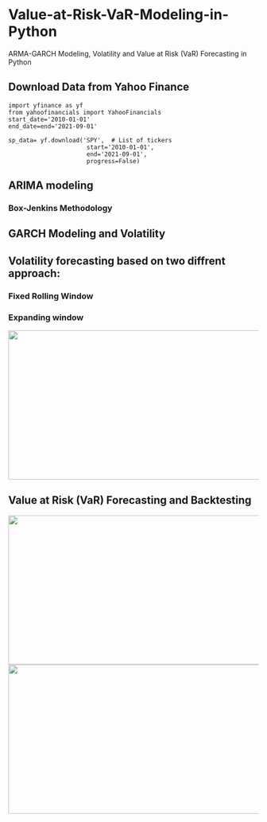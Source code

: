 # Value-at-Risk-VaR-Modeling-in-Python
ARMA-GARCH Modeling, Volatility and Value at Risk (VaR) Forecasting in Python
## Download Data from Yahoo Finance
```
import yfinance as yf
from yahoofinancials import YahooFinancials
start_date='2010-01-01'
end_date=end='2021-09-01'

sp_data= yf.download('SPY',  # List of tickers
                      start='2010-01-01', 
                      end='2021-09-01', 
                      progress=False)
```
## ARIMA modeling

### Box-Jenkins Methodology

## GARCH Modeling and Volatility 



## Volatility forecasting based on two diffrent approach:

### Fixed Rolling Window
### Expanding window
<img src="https://user-images.githubusercontent.com/77374087/135907498-6f83b1f4-1445-4e0c-886d-e1b933d0a2dd.PNG" width="600" height="300">


## Value at Risk (VaR) Forecasting and Backtesting

<img src="https://user-images.githubusercontent.com/77374087/135907697-f95fe867-c227-44a3-8e4a-5ef769f973f2.png" width="600" height="300">

<img src="https://user-images.githubusercontent.com/77374087/135907806-e61133dc-b400-4e62-85f8-10926f957e84.png" width="600" height="300">





